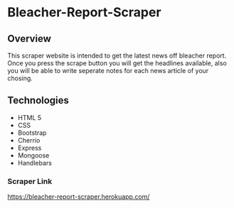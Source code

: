# Bleacher-Report-Scraper

## Overview

This scraper website is intended to get the latest news off bleacher report. Once you press the scrape button you will get the headlines available, also you will be able to write seperate notes for each news article of your chosing.

## Technologies

- HTML 5
- CSS
- Bootstrap
- Cherrio
- Express
- Mongoose
- Handlebars

### Scraper Link

https://bleacher-report-scraper.herokuapp.com/
